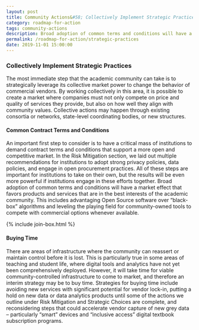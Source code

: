 ```yaml
---
layout: post
title: Community Actions&#58; Collectively Implement Strategic Practices
category: roadmap-for-action
tags: community-actions
description: Broad adoption of common terms and conditions will have a market effect that favors products and services that are in the best interests of the academic community. This includes advantaging Open Source software over “black-box” algorithms and leveling the playing field for community-owned tools to compete with commercial options whenever available.
permalink: /roadmap-for-action/strategic-practices
date: 2019-11-01 15:00:00
---
```


### Collectively Implement Strategic Practices

The most immediate step that the academic community can take is to strategically leverage its collective market power to change the behavior of commercial vendors. By working collectively in this area, it is possible to create a market where companies must not only compete on price and quality of services they provide, but also on how well they align with community values. Collective actions may happen through existing consortia or networks, state-level coordinating bodies, or new structures.

#### Common Contract Terms and Conditions

An important first step to consider is to have a critical mass of institutions to demand contract terms and conditions that support a more open and competitive market. In the Risk Mitigation section, we laid out multiple recommendations for institutions to adopt strong privacy policies, data policies, and engage in open procurement practices. All of these steps are important for institutions to take on their own, but the results will be even more powerful if institutions engage in these efforts together. Broad adoption of common terms and conditions will have a market effect that favors products and services that are in the best interests of the academic community. This includes advantaging Open Source software over “black-box” algorithms and leveling the playing field for community-owned tools to compete with commercial options whenever available.

{% include join-box.html %}

#### Buying Time

There are areas of infrastructure where the community can reassert or maintain control before it is lost. This is particularly true in some areas of teaching and student life, where digital tools and analytics have not yet been comprehensively deployed. However, it will take time for viable community-controlled infrastructure to come to market, and therefore an interim strategy may be to buy time. Strategies for buying time include avoiding new services with significant potential for vendor lock-in, putting a hold on new data or data analytics products until some of the actions we outline under Risk Mitigation and Strategic Choices are complete, and reconsidering steps that could accelerate vendor capture of new grey data – particularly “smart” devices and “inclusive access” digital textbook subscription programs.
